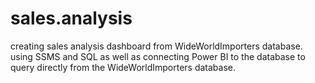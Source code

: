 # sales.analysis
creating sales analysis dashboard from WideWorldImporters database.
using SSMS and SQL as well as connecting Power BI to the database to query directly from the WideWorldImporters database.
